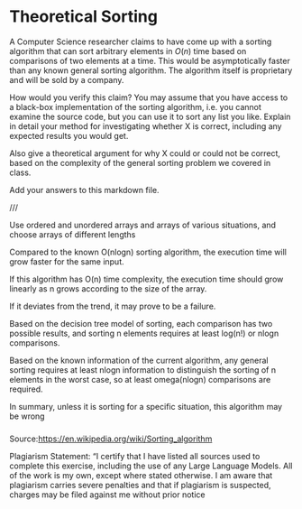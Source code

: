 # Theoretical Sorting

A Computer Science researcher claims to have come up with a sorting algorithm
that can sort arbitrary elements in $O(n)$ time based on comparisons of two
elements at a time. This would be asymptotically faster than any known general
sorting algorithm. The algorithm itself is proprietary and will be sold by a
company.

How would you verify this claim? You may assume that you have access to a
black-box implementation of the sorting algorithm, i.e. you cannot examine the
source code, but you can use it to sort any list you like. Explain in detail
your method for investigating whether X is correct, including any expected
results you would get.

Also give a theoretical argument for why X could or could not be correct, based
on the complexity of the general sorting problem we covered in class.

Add your answers to this markdown file.

///

Use ordered and unordered arrays and arrays of various situations, and choose arrays of different lengths

Compared to the known O(nlogn) sorting algorithm, the execution time will grow faster for the same input.

If this algorithm has O(n) time complexity, the execution time should grow linearly as n grows according to the size of the array.

If it deviates from the trend, it may prove to be a failure.

Based on the decision tree model of sorting, each comparison has two possible results, and sorting n elements requires at least log(n!) or nlogn comparisons.

Based on the known information of the current algorithm, any general sorting requires at least nlogn information to distinguish the sorting of n elements in the worst case, so at least omega(nlogn) comparisons are required.

In summary, unless it is sorting for a specific situation, this algorithm may be wrong

###
Source:https://en.wikipedia.org/wiki/Sorting_algorithm

Plagiarism Statement: “I certify that I have listed all sources used to complete this exercise, including the use of any Large Language Models. All of the work is my own, except where stated otherwise. I am aware that plagiarism carries severe penalties and that if plagiarism is suspected, charges may be filed against me without prior notice
